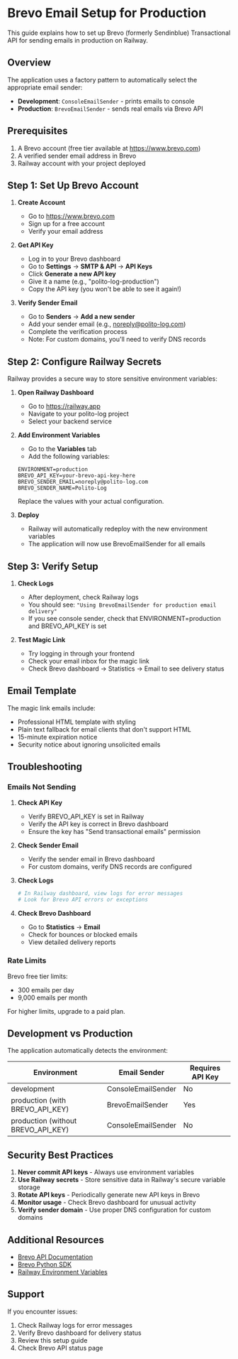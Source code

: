 # Brevo Email Setup for Production

This guide explains how to set up Brevo (formerly Sendinblue) Transactional API for sending emails in production on Railway.

## Overview

The application uses a factory pattern to automatically select the appropriate email sender:
- **Development**: `ConsoleEmailSender` - prints emails to console
- **Production**: `BrevoEmailSender` - sends real emails via Brevo API

## Prerequisites

1. A Brevo account (free tier available at https://www.brevo.com)
2. A verified sender email address in Brevo
3. Railway account with your project deployed

## Step 1: Set Up Brevo Account

1. **Create Account**
   - Go to https://www.brevo.com
   - Sign up for a free account
   - Verify your email address

2. **Get API Key**
   - Log in to your Brevo dashboard
   - Go to **Settings** → **SMTP & API** → **API Keys**
   - Click **Generate a new API key**
   - Give it a name (e.g., "polito-log-production")
   - Copy the API key (you won't be able to see it again!)

3. **Verify Sender Email**
   - Go to **Senders** → **Add a new sender**
   - Add your sender email (e.g., noreply@polito-log.com)
   - Complete the verification process
   - Note: For custom domains, you'll need to verify DNS records

## Step 2: Configure Railway Secrets

Railway provides a secure way to store sensitive environment variables:

1. **Open Railway Dashboard**
   - Go to https://railway.app
   - Navigate to your polito-log project
   - Select your backend service

2. **Add Environment Variables**
   - Go to the **Variables** tab
   - Add the following variables:

   ```
   ENVIRONMENT=production
   BREVO_API_KEY=your-brevo-api-key-here
   BREVO_SENDER_EMAIL=noreply@polito-log.com
   BREVO_SENDER_NAME=Polito-Log
   ```

   Replace the values with your actual configuration.

3. **Deploy**
   - Railway will automatically redeploy with the new environment variables
   - The application will now use BrevoEmailSender for all emails

## Step 3: Verify Setup

1. **Check Logs**
   - After deployment, check Railway logs
   - You should see: `"Using BrevoEmailSender for production email delivery"`
   - If you see console sender, check that ENVIRONMENT=production and BREVO_API_KEY is set

2. **Test Magic Link**
   - Try logging in through your frontend
   - Check your email inbox for the magic link
   - Check Brevo dashboard → Statistics → Email to see delivery status

## Email Template

The magic link emails include:
- Professional HTML template with styling
- Plain text fallback for email clients that don't support HTML
- 15-minute expiration notice
- Security notice about ignoring unsolicited emails

## Troubleshooting

### Emails Not Sending

1. **Check API Key**
   - Verify BREVO_API_KEY is set in Railway
   - Verify the API key is correct in Brevo dashboard
   - Ensure the key has "Send transactional emails" permission

2. **Check Sender Email**
   - Verify the sender email in Brevo dashboard
   - For custom domains, verify DNS records are configured

3. **Check Logs**
   ```bash
   # In Railway dashboard, view logs for error messages
   # Look for Brevo API errors or exceptions
   ```

4. **Check Brevo Dashboard**
   - Go to **Statistics** → **Email**
   - Check for bounces or blocked emails
   - View detailed delivery reports

### Rate Limits

Brevo free tier limits:
- 300 emails per day
- 9,000 emails per month

For higher limits, upgrade to a paid plan.

## Development vs Production

The application automatically detects the environment:

| Environment | Email Sender | Requires API Key |
|-------------|-------------|------------------|
| development | ConsoleEmailSender | No |
| production (with BREVO_API_KEY) | BrevoEmailSender | Yes |
| production (without BREVO_API_KEY) | ConsoleEmailSender | No |

## Security Best Practices

1. **Never commit API keys** - Always use environment variables
2. **Use Railway secrets** - Store sensitive data in Railway's secure variable storage
3. **Rotate API keys** - Periodically generate new API keys in Brevo
4. **Monitor usage** - Check Brevo dashboard for unusual activity
5. **Verify sender domain** - Use proper DNS configuration for custom domains

## Additional Resources

- [Brevo API Documentation](https://developers.brevo.com/)
- [Brevo Python SDK](https://github.com/sendinblue/APIv3-python-library)
- [Railway Environment Variables](https://docs.railway.app/guides/variables)

## Support

If you encounter issues:
1. Check Railway logs for error messages
2. Verify Brevo dashboard for delivery status
3. Review this setup guide
4. Check Brevo API status page
